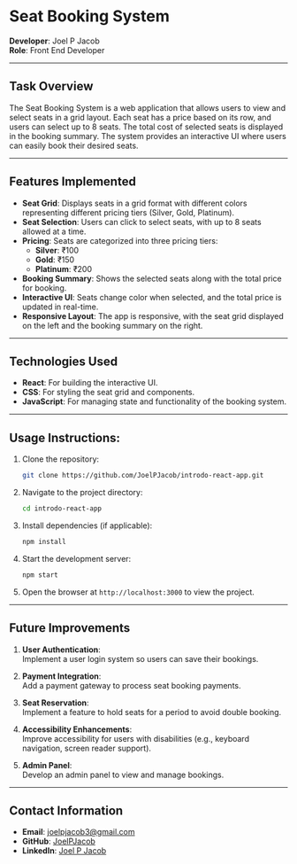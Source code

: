 # Seat Booking System

**Developer**: Joel P Jacob  
**Role**: Front End Developer  

---

## Task Overview
The Seat Booking System is a web application that allows users to view and select seats in a grid layout. Each seat has a price based on its row, and users can select up to 8 seats. The total cost of selected seats is displayed in the booking summary. The system provides an interactive UI where users can easily book their desired seats.

---

## Features Implemented
- **Seat Grid**: Displays seats in a grid format with different colors representing different pricing tiers (Silver, Gold, Platinum).
- **Seat Selection**: Users can click to select seats, with up to 8 seats allowed at a time.
- **Pricing**: Seats are categorized into three pricing tiers:
  - **Silver**: ₹100
  - **Gold**: ₹150
  - **Platinum**: ₹200
- **Booking Summary**: Shows the selected seats along with the total price for booking.
- **Interactive UI**: Seats change color when selected, and the total price is updated in real-time.
- **Responsive Layout**: The app is responsive, with the seat grid displayed on the left and the booking summary on the right.

---

## Technologies Used
- **React**: For building the interactive UI.
- **CSS**: For styling the seat grid and components.
- **JavaScript**: For managing state and functionality of the booking system.

---

## Usage Instructions:
1. Clone the repository:

    ```bash
    git clone https://github.com/JoelPJacob/introdo-react-app.git
    ```

2. Navigate to the project directory:

    ```bash
    cd introdo-react-app
    ```

3. Install dependencies (if applicable):

    ```bash
    npm install
    ```

4. Start the development server:

    ```bash
    npm start
    ```

5. Open the browser at `http://localhost:3000` to view the project.

---

## Future Improvements
1. **User Authentication**:  
   Implement a user login system so users can save their bookings.

2. **Payment Integration**:  
   Add a payment gateway to process seat booking payments.

3. **Seat Reservation**:  
   Implement a feature to hold seats for a period to avoid double booking.

4. **Accessibility Enhancements**:  
   Improve accessibility for users with disabilities (e.g., keyboard navigation, screen reader support).

5. **Admin Panel**:  
   Develop an admin panel to view and manage bookings.

---

## Contact Information
- **Email**: [joelpjacob3@gmail.com](mailto:joelpjacob3@gmail.com)  
- **GitHub**: [JoelPJacob](https://github.com/JoelPJacob)  
- **LinkedIn**: [Joel P Jacob](https://linkedin.com/in/joel-p-jacob)  
